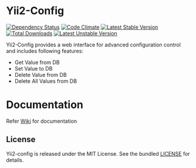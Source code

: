 Yii2-Config
===========

[![Dependency Status](https://www.versioneye.com/user/projects/54e1e64c0a910b25de0001ad/badge.svg?style=flat)](https://www.versioneye.com/user/projects/54e1e64c0a910b25de0001ad)
[![Code Climate](https://codeclimate.com/github/abhi1693/yii2-config/badges/gpa.svg)](https://codeclimate.com/github/abhi1693/yii2-config)
[![Latest Stable Version](https://poser.pugx.org/abhi1693/yii2-config/v/stable.svg)](https://packagist.org/packages/abhi1693/yii2-config) [![Total Downloads](https://poser.pugx.org/abhi1693/yii2-config/downloads.svg)](https://packagist.org/packages/abhi1693/yii2-config) [![Latest Unstable Version](https://poser.pugx.org/abhi1693/yii2-config/v/unstable.svg)](https://packagist.org/packages/abhi1693/yii2-config)

Yii2-Config provides a web interface for advanced configuration control and includes following features:

- Get Value from DB
- Set Value to DB
- Delete Value from DB
- Delete All Values from DB

Documentation
=============

Refer [Wiki](https://github.com/abhi1693/yii2-config/wiki) for documentation

## License

Yii2-config is released under the MIT License. See the bundled [LICENSE](LICENSE) for details.
